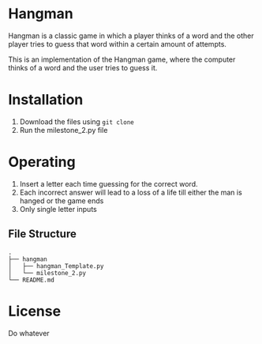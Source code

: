 # Hangman
Hangman is a classic game in which a player thinks of a word and the other player tries to guess that word within a certain amount of attempts.

This is an implementation of the Hangman game, where the computer thinks of a word and the user tries to guess it. 



# Installation

1. Download the files using `git clone`
2. Run the milestone_2.py file

# Operating

1. Insert a letter each time guessing for the correct word.
2. Each incorrect answer will lead to a loss of a life till either the man is hanged or the game ends
3. Only single letter inputs 

## File Structure
```
.
├── hangman
│   ├── hangman_Template.py
│   └── milestone_2.py
└── README.md
```

# License

Do whatever